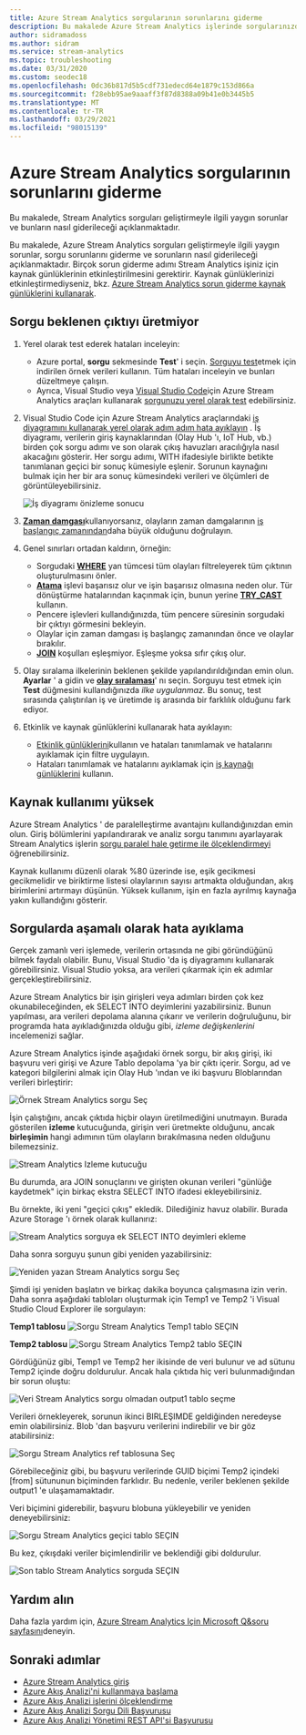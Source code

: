 ```yaml
---
title: Azure Stream Analytics sorgularının sorunlarını giderme
description: Bu makalede Azure Stream Analytics işlerinde sorgularınızda sorun gidermeye yönelik teknikler açıklanmaktadır.
author: sidramadoss
ms.author: sidram
ms.service: stream-analytics
ms.topic: troubleshooting
ms.date: 03/31/2020
ms.custom: seodec18
ms.openlocfilehash: 0dc36b817d5b5cdf731edecd64e1879c153d866a
ms.sourcegitcommit: f28ebb95ae9aaaff3f87d8388a09b41e0b3445b5
ms.translationtype: MT
ms.contentlocale: tr-TR
ms.lasthandoff: 03/29/2021
ms.locfileid: "98015139"
---
```

# <a name="troubleshoot-azure-stream-analytics-queries"></a>Azure Stream Analytics sorgularının sorunlarını giderme

Bu makalede, Stream Analytics sorguları geliştirmeyle ilgili yaygın sorunlar ve bunların nasıl giderileceği açıklanmaktadır.

Bu makalede, Azure Stream Analytics sorguları geliştirmeyle ilgili yaygın sorunlar, sorgu sorunlarını giderme ve sorunların nasıl giderileceği açıklanmaktadır. Birçok sorun giderme adımı Stream Analytics işiniz için kaynak günlüklerinin etkinleştirilmesini gerektirir. Kaynak günlüklerinizi etkinleştirmediyseniz, bkz. [Azure Stream Analytics sorun giderme kaynak günlüklerini kullanarak](stream-analytics-job-diagnostic-logs.md).

## <a name="query-is-not-producing-expected-output"></a>Sorgu beklenen çıktıyı üretmiyor

1.  Yerel olarak test ederek hataları inceleyin:

    - Azure portal, **sorgu** sekmesinde **Test**' i seçin. [Sorguyu test](stream-analytics-test-query.md)etmek için indirilen örnek verileri kullanın. Tüm hataları inceleyin ve bunları düzeltmeye çalışın.   
    - Ayrıca, Visual Studio veya [Visual Studio Code](visual-studio-code-local-run-live-input.md)için Azure Stream Analytics araçları kullanarak [sorgunuzu yerel olarak test](stream-analytics-live-data-local-testing.md) edebilirsiniz. 

2.  Visual Studio Code için Azure Stream Analytics araçlarındaki [iş diyagramını kullanarak yerel olarak adım adım hata ayıklayın](debug-locally-using-job-diagram-vs-code.md) . İş diyagramı, verilerin giriş kaynaklarından (Olay Hub 'ı, IoT Hub, vb.) birden çok sorgu adımı ve son olarak çıkış havuzları aracılığıyla nasıl akacağını gösterir. Her sorgu adımı, WITH ifadesiyle birlikte betikte tanımlanan geçici bir sonuç kümesiyle eşlenir. Sorunun kaynağını bulmak için her bir ara sonuç kümesindeki verileri ve ölçümleri de görüntüleyebilirsiniz.

    ![İş diyagramı önizleme sonucu](./media/debug-locally-using-job-diagram-vs-code/preview-result.png)

3.  [**Zaman damgası**](/stream-analytics-query/timestamp-by-azure-stream-analytics)kullanıyorsanız, olayların zaman damgalarının [iş başlangıç zamanından](./stream-analytics-time-handling.md)daha büyük olduğunu doğrulayın.

4.  Genel sınırları ortadan kaldırın, örneğin:
    - Sorgudaki [**WHERE**](/stream-analytics-query/where-azure-stream-analytics) yan tümcesi tüm olayları filtreleyerek tüm çıktının oluşturulmasını önler.
    - [**Atama**](/stream-analytics-query/cast-azure-stream-analytics) işlevi başarısız olur ve işin başarısız olmasına neden olur. Tür dönüştürme hatalarından kaçınmak için, bunun yerine [**TRY_CAST**](/stream-analytics-query/try-cast-azure-stream-analytics) kullanın.
    - Pencere işlevleri kullandığınızda, tüm pencere süresinin sorgudaki bir çıktıyı görmesini bekleyin.
    - Olaylar için zaman damgası iş başlangıç zamanından önce ve olaylar bırakılır.
    - [**JOIN**](/stream-analytics-query/join-azure-stream-analytics) koşulları eşleşmiyor. Eşleşme yoksa sıfır çıkış olur.

5.  Olay sıralama ilkelerinin beklenen şekilde yapılandırıldığından emin olun. **Ayarlar** ' a gidin ve [**olay sıralaması**](./stream-analytics-time-handling.md)' nı seçin. Sorguyu test etmek için **Test** düğmesini kullandığınızda *ilke uygulanmaz.* Bu sonuç, test sırasında çalıştırılan iş ve üretimde iş arasında bir farklılık olduğunu fark ediyor. 

6. Etkinlik ve kaynak günlüklerini kullanarak hata ayıklayın:
    - [Etkinlik günlüklerini](../azure-resource-manager/management/view-activity-logs.md)kullanın ve hataları tanımlamak ve hatalarını ayıklamak için filtre uygulayın.
    - Hataları tanımlamak ve hatalarını ayıklamak için [iş kaynağı günlüklerini](stream-analytics-job-diagnostic-logs.md) kullanın.

## <a name="resource-utilization-is-high"></a>Kaynak kullanımı yüksek

Azure Stream Analytics ' de paralelleştirme avantajını kullandığınızdan emin olun. Giriş bölümlerini yapılandırarak ve analiz sorgu tanımını ayarlayarak Stream Analytics işlerin [sorgu paralel hale getirme ile ölçeklendirmeyi](stream-analytics-parallelization.md) öğrenebilirsiniz.

Kaynak kullanımı düzenli olarak %80 üzerinde ise, eşik gecikmesi gecikmelidir ve biriktirme listesi olaylarının sayısı artmakta olduğundan, akış birimlerini artırmayı düşünün. Yüksek kullanım, işin en fazla ayrılmış kaynağa yakın kullandığını gösterir.

## <a name="debug-queries-progressively"></a>Sorgularda aşamalı olarak hata ayıklama

Gerçek zamanlı veri işlemede, verilerin ortasında ne gibi göründüğünü bilmek faydalı olabilir. Bunu, Visual Studio 'da iş diyagramını kullanarak görebilirsiniz. Visual Studio yoksa, ara verileri çıkarmak için ek adımlar gerçekleştirebilirsiniz.

Azure Stream Analytics bir işin girişleri veya adımları birden çok kez okunabileceğinden, ek SELECT INTO deyimlerini yazabilirsiniz. Bunun yapılması, ara verileri depolama alanına çıkarır ve verilerin doğruluğunu, bir programda hata ayıkladığınızda olduğu gibi, *izleme değişkenlerini* incelemenizi sağlar.

Azure Stream Analytics işinde aşağıdaki örnek sorgu, bir akış girişi, iki başvuru veri girişi ve Azure Tablo depolama 'ya bir çıktı içerir. Sorgu, ad ve kategori bilgilerini almak için Olay Hub 'ından ve iki başvuru Bloblarından verileri birleştirir:

![Örnek Stream Analytics sorgu Seç](./media/stream-analytics-select-into/stream-analytics-select-into-query1.png)

İşin çalıştığını, ancak çıktıda hiçbir olayın üretilmediğini unutmayın. Burada gösterilen **izleme** kutucuğunda, girişin veri üretmekte olduğunu, ancak **birleşimin** hangi adımının tüm olayların bırakılmasına neden olduğunu bilemezsiniz.

![Stream Analytics Izleme kutucuğu](./media/stream-analytics-select-into/stream-analytics-select-into-monitor.png)

Bu durumda, ara JOIN sonuçlarını ve girişten okunan verileri "günlüğe kaydetmek" için birkaç ekstra SELECT INTO ifadesi ekleyebilirsiniz.

Bu örnekte, iki yeni "geçici çıkış" ekledik. Dilediğiniz havuz olabilir. Burada Azure Storage 'ı örnek olarak kullanırız:

![Stream Analytics sorguya ek SELECT INTO deyimleri ekleme](./media/stream-analytics-select-into/stream-analytics-select-into-outputs.png)

Daha sonra sorguyu şunun gibi yeniden yazabilirsiniz:

![Yeniden yazan Stream Analytics sorgu Seç](./media/stream-analytics-select-into/stream-analytics-select-into-query2.png)

Şimdi işi yeniden başlatın ve birkaç dakika boyunca çalışmasına izin verin. Daha sonra aşağıdaki tabloları oluşturmak için Temp1 ve Temp2 'i Visual Studio Cloud Explorer ile sorgulayın:

**Temp1 tablosu** 
 ![ Sorgu Stream Analytics Temp1 tablo SEÇIN](./media/stream-analytics-select-into/stream-analytics-select-into-temp-table-1.png)

**Temp2 tablosu** 
 ![ Sorgu Stream Analytics Temp2 tablo SEÇIN](./media/stream-analytics-select-into/stream-analytics-select-into-temp-table-2.png)

Gördüğünüz gibi, Temp1 ve Temp2 her ikisinde de veri bulunur ve ad sütunu Temp2 içinde doğru doldurulur. Ancak hala çıktıda hiç veri bulunmadığından bir sorun oluştu:

![Veri Stream Analytics sorgu olmadan output1 tablo seçme](./media/stream-analytics-select-into/stream-analytics-select-into-out-table-1.png)

Verileri örnekleyerek, sorunun ikinci BIRLEŞIMDE geldiğinden neredeyse emin olabilirsiniz. Blob 'dan başvuru verilerini indirebilir ve bir göz atabilirsiniz:

![Sorgu Stream Analytics ref tablosuna Seç](./media/stream-analytics-select-into/stream-analytics-select-into-ref-table-1.png)

Görebileceğiniz gibi, bu başvuru verilerinde GUID biçimi Temp2 içindeki [from] sütununun biçiminden farklıdır. Bu nedenle, veriler beklenen şekilde output1 'e ulaşamamaktadır.

Veri biçimini giderebilir, başvuru blobuna yükleyebilir ve yeniden deneyebilirsiniz:

![Sorgu Stream Analytics geçici tablo SEÇIN](./media/stream-analytics-select-into/stream-analytics-select-into-ref-table-2.png)

Bu kez, çıkışdaki veriler biçimlendirilir ve beklendiği gibi doldurulur.

![Son tablo Stream Analytics sorguda SEÇIN](./media/stream-analytics-select-into/stream-analytics-select-into-final-table.png)

## <a name="get-help"></a>Yardım alın

Daha fazla yardım için, [Azure Stream Analytics Için Microsoft Q&soru sayfasını](/answers/topics/azure-stream-analytics.html)deneyin.

## <a name="next-steps"></a>Sonraki adımlar

* [Azure Stream Analytics giriş](stream-analytics-introduction.md)
* [Azure Akış Analizi'ni kullanmaya başlama](stream-analytics-real-time-fraud-detection.md)
* [Azure Akış Analizi işlerini ölçeklendirme](stream-analytics-scale-jobs.md)
* [Azure Akış Analizi Sorgu Dili Başvurusu](/stream-analytics-query/stream-analytics-query-language-reference)
* [Azure Akış Analizi Yönetimi REST API'si Başvurusu](/rest/api/streamanalytics/)
